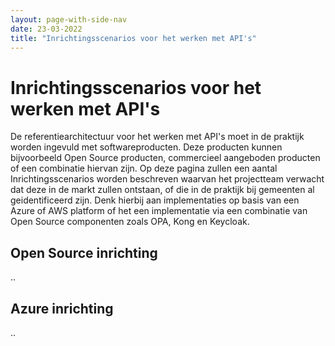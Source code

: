 ```yaml
---
layout: page-with-side-nav
date: 23-03-2022
title: "Inrichtingsscenarios voor het werken met API's"
---
```


# Inrichtingsscenarios voor het werken met API's
De referentiearchitectuur voor het werken met API's moet in de praktijk worden ingevuld met softwareproducten. Deze producten kunnen bijvoorbeeld Open Source producten, commercieel aangeboden producten of een combinatie hiervan zijn. Op deze pagina zullen een aantal Inrichtingsscenarios worden beschreven waarvan het projectteam verwacht dat deze in de markt zullen ontstaan, of die in de praktijk bij gemeenten al geidentificeerd zijn. Denk hierbij aan implementaties op basis van een Azure of AWS platform of het een implementatie via een combinatie van Open Source componenten zoals OPA, Kong en Keycloak.

## Open Source inrichting
..

## Azure inrichting
..
